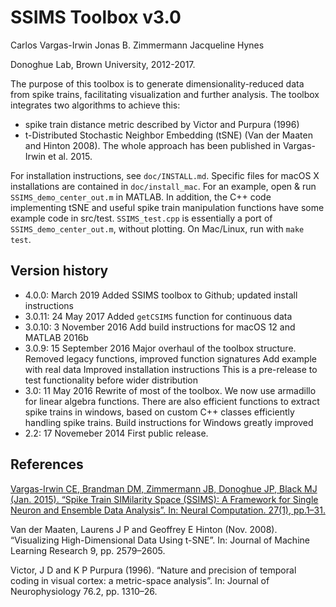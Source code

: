 SSIMS Toolbox v3.0
==================


Carlos Vargas-Irwin
Jonas B. Zimmermann
Jacqueline Hynes

Donoghue Lab, Brown University, 2012-2017.

The purpose of this toolbox is to generate dimensionality-reduced data from spike trains, facilitating visualization and further analysis. The toolbox integrates two algorithms to achieve this:
* spike train distance metric described by Victor and Purpura (1996)
* t-Distributed Stochastic Neighbor Embedding (tSNE) (Van der Maaten and Hinton 2008).
The whole approach has been published in Vargas-Irwin et al. 2015.

For installation instructions, see `doc/INSTALL.md`. Specific files for macOS X installations are contained in `doc/install_mac`.
For an example, open & run `SSIMS_demo_center_out.m` in MATLAB.
In addition, the C++ code implementing tSNE and useful spike train manipulation functions have some example code in src/test. `SSIMS_test.cpp` is essentially a port of `SSIMS_demo_center_out.m`, without plotting. On Mac/Linux, run with `make test`.


Version history
---------------
 *  4.0.0: March 2019
    Added SSIMS toolbox to Github; updated install instructions
*   3.0.11: 24 May 2017
    Added `getCSIMS` function for continuous data
*   3.0.10: 3 November 2016
  Add build instructions for macOS 12 and MATLAB 2016b
*   3.0.9:  15 September 2016
  Major overhaul of the toolbox structure.
  Removed legacy functions, improved function signatures
  Add example with real data
  Improved installation instructions
  This is a pre-release to test functionality before wider distribution
*   3.0:    11 May 2016
	Rewrite of most of the toolbox. We now use armadillo for linear algebra functions.
	There are also efficient functions to extract spike trains in windows, based
	on custom C++ classes efficiently handling spike trains.
	Build instructions for Windows greatly improved
*   2.2:    17 Novemeber 2014
    First public release.


References
----------
[Vargas-Irwin CE, Brandman DM, Zimmermann JB, Donoghue JP, Black MJ (Jan. 2015). “Spike Train SIMilarity Space (SSIMS): A Framework for Single Neuron and Ensemble Data Analysis”. In: Neural Computation. 27(1), pp.1–31.](http://www.mitpressjournals.org/doi/abs/10.1162/NECO_a_00684?url_ver=Z39.88-2003&rfr_id=ori:rid:crossref.org&rfr_dat=cr_pub%3dpubmed)

Van der Maaten, Laurens J P and Geoffrey E Hinton (Nov. 2008). “Visualizing High-Dimensional Data Using t-SNE”. In: Journal of Machine Learning Research 9, pp. 2579–2605.

Victor, J D and K P Purpura (1996). “Nature and precision of temporal coding in visual cortex: a metric-space analysis”. In: Journal of Neurophysiology 76.2, pp. 1310–26.
